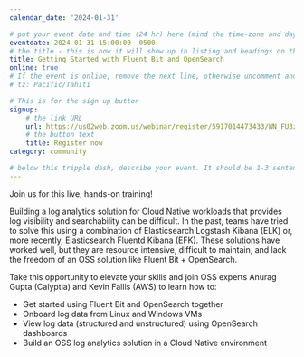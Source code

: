 ```yaml
---
calendar_date: '2024-01-31'

# put your event date and time (24 hr) here (mind the time-zone and daylight saving time!):
eventdate: 2024-01-31 15:00:00 -0500
# the title - this is how it will show up in listing and headings on the site:
title: Getting Started with Fluent Bit and OpenSearch
online: true
# If the event is online, remove the next line, otherwise uncomment and adjust it:
# tz: Pacific/Tahiti

# This is for the sign up button
signup:
    # the link URL
    url: https://us02web.zoom.us/webinar/register/5917014473433/WN_FU3z6LHhTZWH1be--3i7qw
    # the button text
    title: Register now
category: community

# below this tripple dash, describe your event. It should be 1-3 sentences
---
```


Join us for this live, hands-on training!

Building a log analytics solution for Cloud Native workloads that provides log visibility 
and searchability can be difficult. In the past, teams have tried to solve this using a 
combination of Elasticsearch Logstash Kibana (ELK) or, more recently, Elasticsearch 
Fluentd Kibana (EFK). These solutions have worked well, but they are resource intensive, 
difficult  to maintain, and lack the freedom of an OSS solution like 
Fluent Bit + OpenSearch.

Take this opportunity to elevate your skills and join OSS experts Anurag Gupta (Calyptia) 
and Kevin Fallis (AWS) to learn how to:

- Get started using Fluent Bit and OpenSearch together
- Onboard log data from Linux and Windows VMs
- View log data (structured and unstructured) using OpenSearch dashboards
- Build an OSS log analytics solution in a Cloud Native environment

